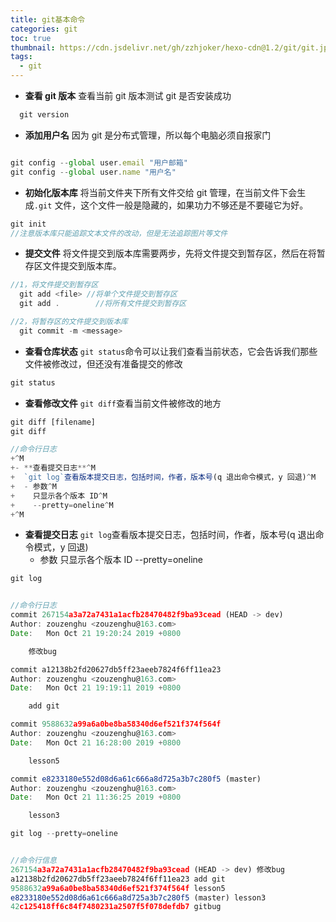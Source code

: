 ```yaml
---
title: git基本命令
categories: git
toc: true
thumbnail: https://cdn.jsdelivr.net/gh/zzhjoker/hexo-cdn@1.2/git/git.jpg
tags:
  - git
---
```


- **查看 git 版本**
  查看当前 git 版本测试 git 是否安装成功

```javascript
  git version
```

- **添加用户名**
  因为 git 是分布式管理，所以每个电脑必须自报家门

```javascript

git config --global user.email "用户邮箱"
git config --global user.name "用户名"

```

<!--more-->

- **初始化版本库**
  将当前文件夹下所有文件交给 git 管理，在当前文件下会生成`.git` 文件，这个文件一般是隐藏的，如果功力不够还是不要碰它为好。

```javascript
git init
//注意版本库只能追踪文本文件的改动，但是无法追踪图片等文件
```

- **提交文件**
  将文件提交到版本库需要两步，先将文件提交到暂存区，然后在将暂存区文件提交到版本库。

```javascript
//1，将文件提交到暂存区
  git add <file> //将单个文件提交到暂存区
  git add .        //将所有文件提交到暂存区

//2，将暂存区的文件提交到版本库
  git commit -m <message>
```

- **查看仓库状态**
  `git status`命令可以让我们查看当前状态，它会告诉我们那些文件被修改过，但还没有准备提交的修改

```javascript
git status
```

- **查看修改文件**
  `git diff`查看当前文件被修改的地方

```javascript
git diff [filename]
git diff

//命令行日志
+^M
+- **查看提交日志**^M
+  `git log`查看版本提交日志，包括时间，作者，版本号(q 退出命令模式，y 回退)^M
+  - 参数^M
+    只显示各个版本 ID^M
+    --pretty=oneline^M
+^M
```

- **查看提交日志**
  `git log`查看版本提交日志，包括时间，作者，版本号(q 退出命令模式，y 回退)
  - 参数
    只显示各个版本 ID
    --pretty=oneline

```javascript
git log


//命令行日志
commit 267154a3a72a7431a1acfb28470482f9ba93cead (HEAD -> dev)
Author: zouzenghu <zouzenghu@163.com>
Date:   Mon Oct 21 19:20:24 2019 +0800

    修改bug

commit a12138b2fd20627db5ff23aeeb7824f6ff11ea23
Author: zouzenghu <zouzenghu@163.com>
Date:   Mon Oct 21 19:19:11 2019 +0800

    add git

commit 9588632a99a6a0be8ba58340d6ef521f374f564f
Author: zouzenghu <zouzenghu@163.com>
Date:   Mon Oct 21 16:28:00 2019 +0800

    lesson5

commit e8233180e552d08d6a61c666a8d725a3b7c280f5 (master)
Author: zouzenghu <zouzenghu@163.com>
Date:   Mon Oct 21 11:36:25 2019 +0800

    lesson3
```

```javascript
git log --pretty=oneline


//命令行信息
267154a3a72a7431a1acfb28470482f9ba93cead (HEAD -> dev) 修改bug
a12138b2fd20627db5ff23aeeb7824f6ff11ea23 add git
9588632a99a6a0be8ba58340d6ef521f374f564f lesson5
e8233180e552d08d6a61c666a8d725a3b7c280f5 (master) lesson3
42c125418ff6c84f7480231a2507f5f078defdb7 gitbug
```
